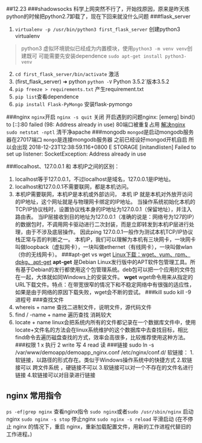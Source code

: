 ##12.23
###shadowsocks
科学上网突然不行了，开始找原因，原来是昨天练python的时候把python2.7卸载了，现在下回来就没什么问题
###flask_server
1. `virtualenv -p /usr/bin/python3 first_flask_server` 创建python3 virtualenv  
> python3 虚拟环境貌似已经成为内置模块，使用`python3 -m venv venv`创建既可
可能需要先安装dependence `sudo apt-get install python3-venv`
2. `cd first_flask_server/bin/activate` 激活
3. (first_flask_server) ➜  python `python -V`
Python 3.5.2`版本3.5.2
4. `pip freeze > requirements.txt` 产生requirement.txt 
5. `pip list`查看dependence
6. `pip install Flask-PyMongo` 安装flask-pymongo

###nginx
`nginx`开启
`nginx -s quit` 关闭
开启遇到的问题nginx: [emerg] bind() to [::]:80 failed (98: Address already in use) 80端口被重复占用
[解决nginx](http://www.hankcs.com/appos/linux/fix-nginx-bind-err.html)
`sudo netstat -nptl`
清干净apache
###mongodb
`mongod`是启动mongodb服务器在27017端口
`mongo`是连接mongodb服务器
之前已经设好mongod开机自启 所以会出现
2018-12-23T12:38:59.116+0800 E STORAGE  [initandlisten] Failed to set up listener: SocketException: Address already in use

###localhost、127.0.0.1 和 本机IP之间的区别：
1. localhost等于127.0.0.1，不过localhost是域名，127.0.0.1是IP地址。
2. localhost和127.0.0.1不需要联网，都是本机访问。
3. 本机IP需要联网，本机IP是本机或外部访问， 本机 IP 就是本机对外放开访问的IP地址，这个网址就是与物理网卡绑定的IP地址。
 当操作系统初始化本机的TCP/IP协议栈时，设置协议栈本身的IP地址为127.0.0.1（保留地址），并注入路由表。
当IP层接收到目的地址为127.0.0.1（准确的说是：网络号为127的IP）的数据包时，不调用网卡驱动进行二次封装，而是立即转发到本机IP层进行处理，由于不涉及底层操作。
因此ping 127.0.0.1一般作为测试本机TCP/IP协议栈正常与否的判断之一。
本机IP，我们可以理解为本机有三块网卡，一块网卡叫做loopback（虚拟网卡），一块叫做ethernet（有线网卡），一块叫做wlan（你的无线网卡）。
###apt-get vs wget
[Linux下载：wget、yum、rpm、dpkg、apt-get](https://www.jianshu.com/p/41de6d045de1)
**apt-get** 是Debian Linux发行版中的APT软件包管理工具。所有基于Debian的发行都使用这个包管理系统。deb包可以把一个应用的文件包在一起，大体就如同Windows上的安装文件。 
**wget** wget命令用来从指定的URL下载文件。特点：在带宽很窄的情况下和不稳定网络中有很强的适应性，如果是由于网络的原因下载失败，wget会不断的尝试。
###kill
sudo kill -9 进程号
###查找文件
1. whereis + name
查找二进制文件，说明文件，源代码文件
2. find / -name + name
遍历查找 消耗较大
3. locate + name
linux会把系统内所有的文件都记录在一个数据库文件中，使用locate+文件名的方法会在linux系统维护的这个数据库中去查找目标，相比find命令去遍历磁盘查找的方式，效率会高很多，比较推荐使用这种方法。
###权限
1 x 执行 2 write 写 4 read 读
###链接
sudo ln -s /var/www/demoapp/demoapp_nginx.conf /etc/nginx/conf.d/
软链接：
1.软链接，以路径的形式存在。类似于Windows操作系统中的快捷方式
2.软链接可以 跨文件系统 ，硬链接不可以
3.软链接可以对一个不存在的文件名进行链接
4.软链接可以对目录进行链接

## nginx 常用指令
`ps -ef|grep nginx` 查看nginx指令
`sudo nginx`或者`sudo /usr/sbin/nginx` 启动nginx
`sudo nginx -s stop` 停止nginx
`sudo nginx -s reload` 平滑启动 (在不停止 nginx 的情况下，重启 nginx，重新加载配置文件，用新的工作进程代替旧的工作进程。)
